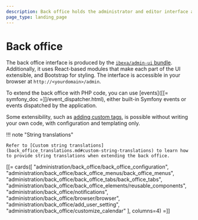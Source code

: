 ```yaml
---
description: Back office holds the administrator and editor interface and allows creating, publishing and managing content, users, settings and so on.
page_type: landing_page
---
```


# Back office

The back office interface is produced by the [`ibexa/admin-ui` bundle](https://github.com/ibexa/admin-ui).
Additionally, it uses React-based modules that make each part of the UI extensible, and Bootstrap for styling.
The interface is accessible in your browser at `http://<yourdomain>/admin`.

To extend the back office with PHP code, you can use [events]([[= symfony_doc =]]/event_dispatcher.html), either built-in Symfony events or events dispatched by the application.

Some extensibility, such as [adding custom tags](extend_online_editor.md#configure-custom-tags), is possible without writing your own code, with configuration and templating only.

!!! note "String translations"

    Refer to [Custom string translations](back_office_translations.md#custom-string-translations) to learn how to provide string translations when extending the back office.

[[= cards([
    "administration/back_office/back_office_configuration",
    "administration/back_office/back_office_menus/back_office_menus",
    "administration/back_office/back_office_tabs/back_office_tabs",
    "administration/back_office/back_office_elements/reusable_components",
    "administration/back_office/notifications",
    "administration/back_office/browser/browser",
    "administration/back_office/add_user_setting",
    "administration/back_office/customize_calendar"
], columns=4) =]]
